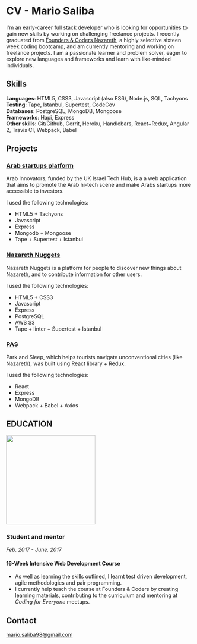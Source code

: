 # CV - Mario Saliba

I'm an early-career full stack developer who is looking for opportunities to gain new skills by working on challenging freelance projects. I recently graduated from [Founders & Coders Nazareth](http://www.foundersandcoders.com/), a highly selective sixteen week coding bootcamp, and am currently mentoring and working on freelance projects. I am a passionate learner and problem solver, eager to explore new languages and frameworks and learn with like-minded individuals.

## Skills
**Languages**: HTML5, CSS3, Javascript (also ES6), Node.js, SQL, Tachyons                                         
**Testing**: Tape, Istanbul, Supertest, CodeCov                                                           
**Databases**: PostgreSQL, MongoDB, Mongoose                                                                    
**Frameworks**: Hapi, Express                                                                             
**Other skills**: Git/Github, Gerrit, Heroku, Handlebars, React+Redux, Angular 2, Travis CI, Webpack, Babel

## Projects

### [Arab startups platform](http://arabinnovators.herokuapp.com/)

Arab Innovators, funded by the UK Israel Tech Hub, is a a web application that aims to promote the Arab hi-tech scene and make Arabs startups more accessible to investors.

I used the following technologies:
- HTML5 + Tachyons
- Javascript
- Express
- Mongodb + Mongoose
- Tape + Supertest + Istanbul

### [Nazareth Nuggets](https://nazareth-nuggets.herokuapp.com/)

Nazareth Nuggets is a platform for people to discover new things about Nazareth, and to contribute information for other users.

I used the following technologies:
- HTML5 + CSS3
- Javascript
- Express
- PostgreSQL
- AWS S3
- Tape + linter + Supertest + Istanbul

### [PAS](https://xd.adobe.com/view/6572db59-ff24-4c55-9db7-3142e15141e5/)

Park and Sleep, which helps tourists navigate unconventional cities (like Nazareth), was built using React library + Redux. 

I used the following technologies:
- React
- Express
- MongoDB
- Webpack + Babel + Axios

## EDUCATION

 <img src="https://github.com/skibinska/CV-Ewelina-Skibinska/blob/master/experience/fac.png" width="240">


### Student and mentor
*Feb. 2017 - June. 2017*

#### 16-Week Intensive Web Development Course

* As well as learning the skills outlined, I learnt test driven development, agile methodologies and pair programming.
* I currently help teach the course at Founders & Coders by creating learning materials, contributing to the curriculum and mentoring at _Coding for Everyone_ meetups. 

## Contact
mario.saliba98@gmail.com

